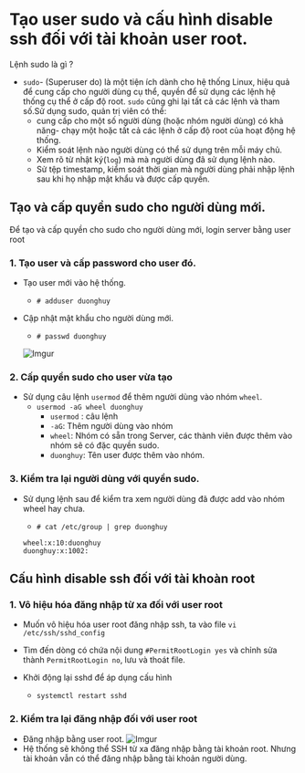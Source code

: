 # Tạo user sudo và cấu hình disable ssh đối với tài khoản user root.

Lệnh sudo là gì ?
* `sudo`- (Superuser do) là một tiện ích dành cho hệ thống Linux, hiệu quả để cung cấp cho người dùng cụ thể, quyền để sử dụng các lệnh hệ thống cụ thể ở cấp độ root. `sudo` cũng ghi lại tất cả các lệnh và tham số.Sử dụng sudo, quản trị viên có thể:
    * cung cấp cho một số người dùng (hoặc nhóm người dùng) có khả năng- chạy một hoặc tất cả các lệnh ở cấp độ root của hoạt động hệ thống.
    * Kiểm soát lệnh nào người dùng có thể sử dụng trên mỗi máy chủ.
    * Xem rõ từ nhật ký(`log`) mà mà người dùng đã sử dụng lệnh nào.
    * Sử tệp timestamp, kiểm soát thời gian mà người dùng phải nhập lệnh sau khi họ nhập mật khẩu và được cấp quyền.

## Tạo và cấp quyền sudo cho người dùng mới.
Để tạo và cấp quyền cho sudo cho người dùng mới, login server bằng user root
### 1. Tạo user và cấp password cho user đó.
* Tạo user mới vào hệ thống.
    * `# adduser duonghuy`
* Cập nhật mật khẩu cho người dùng mới.
    * `# passwd duonghuy`

    ![Imgur](https://i.imgur.com/D0EItEU.png)

### 2. Cấp quyền sudo cho user vừa tạo
* Sử dụng câu lệnh `usermod` để thêm người dùng vào nhóm `wheel`.
    * `usermod -aG wheel duonghuy`
        * `usermod` : câu lệnh 
        * `-aG`: Thêm người dùng vào nhóm
        * `wheel`: Nhóm có sẵn trong Server, các thành viên được thêm vào nhóm sẽ có đặc quyền sudo.
        * `duonghuy`: Tên user được thêm vào nhóm.
### 3. Kiểm tra lại người dùng với quyền sudo.
* Sử dụng lệnh sau để kiểm tra xem người dùng đã được add vào nhóm wheel hay chưa.
    * `# cat /etc/group | grep duonghuy`

    ```
    wheel:x:10:duonghuy
    duonghuy:x:1002:
    ```
## Cấu hình disable ssh đối với tài khoàn root
### 1. Vô hiệu hóa đăng nhập từ xa đối với user root
* Muốn vô hiệu hóa user root đăng nhập ssh, ta vào file `vi /etc/ssh/sshd_config `

* Tìm đến dòng có chứa nội dung `#PermitRootLogin yes` và chỉnh sửa thành `PermitRootLogin no`, lưu và thoát file.
* Khởi động lại sshd để áp dụng cấu hình
    * `systemctl restart sshd`

### 2. Kiểm tra lại đăng nhập đối với user root
* Đăng nhập bằng user root.
![Imgur](https://i.imgur.com/mj2tvYJ.png)
* Hệ thống sẽ không thể SSH từ xa đăng nhập bằng tài khoản root. Nhưng tài khoản vẫn có thể đăng nhập bằng tài khoản người dùng.